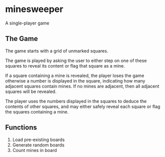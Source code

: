 # minesweeper
A single-player game

## The Game
The game starts with a grid of unmarked squares. 

The game is played by asking the user to either step on one of these squares to reveal its content or flag that square as a mine.

If a square containing a mine is revealed, the player loses the game otherwise a number is displayed in the square, indicating how many adjacent squares contain mines. If no mines are adjacent, then all adjacent squares will be revealed.

The player uses the numbers displayed in the squares to deduce the contents of other squares, and may either safely reveal each square or flag the squares containing a mine.

## Functions
1. Load pre-existing boards
2. Generate random boards
3. Count mines in board
